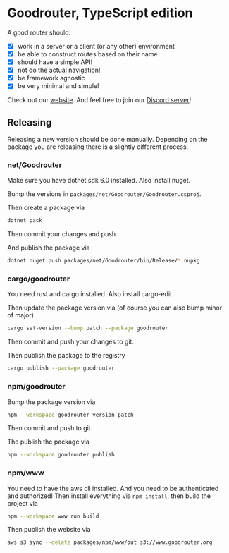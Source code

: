 # Goodrouter, TypeScript edition

A good router should:

- [x] work in a server or a client (or any other) environment
- [x] be able to construct routes based on their name
- [x] should have a simple API!
- [x] not do the actual navigation!
- [x] be framework agnostic
- [x] be very minimal and simple!

Check out our [website](https://www.goodrouter.org). And feel free to join our [Discord server](https://discord.gg/BJ8v7xTq8d)!

## Releasing

Releasing a new version should be done manually. Depending on the package you are releasing there is a slightly different process.

### net/Goodrouter

Make sure you have dotnet sdk 6.0 installed. Also install nuget.

Bump the versions in `packages/net/Goodrouter/Goodrouter.csproj`.

Then create a package via

```sh
dotnet pack
```

Then commit your changes and push.

And publish the package via

```sh
dotnet nuget push packages/net/Goodrouter/bin/Release/*.nupkg
```

### cargo/goodrouter

You need rust and cargo installed. Also install cargo-edit.

Then update the package version via (of course you can also bump minor of major)

```sh
cargo set-version --bump patch --package goodrouter
```

Then commit and push your changes to git.

Then publish the package to the registry

```sh
cargo publish --package goodrouter
```

### npm/goodrouter

Bump the package version via

```sh
npm --workspace goodrouter version patch
```

Then commit and push to git.

The publish the package via

```sh
npm --workspace goodrouter publish
```

### npm/www

You need to have the aws cli installed. And you need to be authenticated and authorized! Then install everything via `npm install`, then build the project via

```sh
npm --workspace www run build
```

Then publish the website via

```sh
aws s3 sync --delete packages/npm/www/out s3://www.goodrouter.org
```
